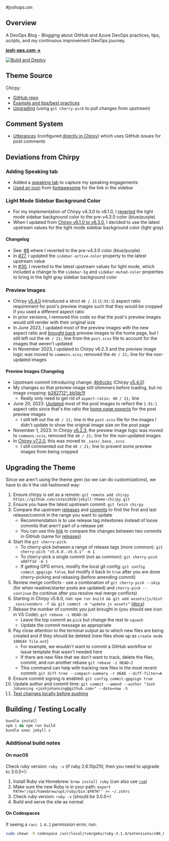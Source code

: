 



#joshops.om

## Overview

A DevOps Blog - Blogging about GitHub and Azure DevOps practices, tips, scripts, and my continuous improvement DevOps journey.

[**josh-ops.com →**](https://josh-ops.com)

[![Build and Deploy](https://github.com/joshjohanning/joshjohanning.github.io/actions/workflows/pages-deploy.yml/badge.svg?branch=main)](https://github.com/joshjohanning/joshjohanning.github.io/actions/workflows/pages-deploy.yml)

## Theme Source

Chirpy:

* [GitHub repo](https://github.com/cotes2020/jekyll-theme-chirpy)
* [Example and tips/best practices](https://chirpy.cotes.page/)
* [Upgrading](#upgrading-the-theme) (using `git cherry-pick` to pull changes from upstream)

## Comment System

* [Utterances](https://utteranc.es/) (configured [directly in Chirpy](https://github.com/joshjohanning/joshjohanning.github.io/blob/a54c9633e6cab32fd30dc69afc9ffd74857cbd8a/_config.yml#L84-L92)) which uses GitHub issues for post comments

## Deviations from Chirpy

### Adding Speaking tab

* Added a [speaking tab](https://josh-ops.com/speaking/) to capture my speaking engagements
* [Used an icon](https://github.com/joshjohanning/joshjohanning.github.io/blob/ab7bb6e3842189adf1dccc909e1e77b86b625d0a/_tabs/speaking.md?plain=1#L3) from [fontawesome](https://fontawesome.com/v4/icons/) for the link in the sidebar

### Light Mode Sidebar Background Color

* For my implementation of Chirpy v4.3.0 to v6.1.0, I [reverted](https://github.com/joshjohanning/joshjohanning.github.io/pull/8) the light mode sidebar background color to the pre-v4.3.0 color (blue/purple)
* When I updated from [Chirpy v6.1.0 to v6.3.0](https://github.com/joshjohanning/joshjohanning.github.io/pull/30), I decided to use the latest upstream values for the light mode sidebar background color (light gray)

#### Changelog

* See: [#8](https://github.com/joshjohanning/joshjohanning.github.io/pull/8) where I reverted to the pre-v4.3.0 color (blue/purple)
* In [#27](https://github.com/joshjohanning/joshjohanning.github.io/pull/27), I updated the `sidebar-active-color` property to the latest upstream value
* In [#30](https://github.com/joshjohanning/joshjohanning.github.io/pull/30), I reverted to the latest upstream values for light mode, which included a change to the `sidebar-bg` and `sidebar-muted-color` properties to bring in the light gray sidebar background color

### Preview Images

* Chirpy [v5.4.0](https://github.com/cotes2020/jekyll-theme-chirpy/commit/4b6ccbcbccce27b9fcb035812efefe4eb69301cf) introduced a strict `40 / 21` (`1:91:1`) aspect ratio requirement for post's preview images such that they would be cropped if you used a different aspect ratio
* In prior versions, I removed this code so that the post's preview images would still render with their original size
* In June 2023, I updated most of the preview images with the new aspect ratio and [brought back](https://github.com/joshjohanning/joshjohanning.github.io/commit/1920dc7d98cbe11a6882ae0ec067fabccd64426b) preview images to the home page, but I still left out the `40 / 21;` line from the `post.scss` file to account for the images that weren't updated
* In November 2023, I updated to Chirpy v6.2.3 and the preview image logic was moved to `commons.scss`; removed the `40 / 21;` line for the non-updated images

#### Preview Images Changelog

* Upstream commit introducing change: [4b6ccbc](https://github.com/cotes2020/jekyll-theme-chirpy/commit/4b6ccbcbccce27b9fcb035812efefe4eb69301cf) (Chirpy [v5.4.0](https://github.com/cotes2020/jekyll-theme-chirpy/releases/tag/v5.4.0))
* My changes so that preview image still shimmers before loading, but no image cropping: [b282712^..bb1dc1f](https://github.com/joshjohanning/joshjohanning.github.io/compare/b282712087028da95e292e3159d20cdf63d59feb^..bb1dc1f1bdbba4ee7d62858d834e0ca19f7745db)
  * Really only need to get rid of `aspect-ratio: 40 / 21;` line
* June 20, 2023: [Updated](https://github.com/joshjohanning/joshjohanning.github.io/commit/af83c7019c5783f70d5e725991097a7217a6658a) most of the post images to reflect the `1.91:1` aspect ratio since that's the ratio the [home page expects](https://github.com/joshjohanning/joshjohanning.github.io/commit/1920dc7d98cbe11a6882ae0ec067fabccd64426b) for the post preview images
  * I still left out the `40 / 21;` line in the `post.scss` file for the images I didn't update to show the original image size on the post page
* November 1, 2023: In Chirpy [v6.2.3](https://github.com/joshjohanning/joshjohanning.github.io/pull/30), the preview image logic was moved to `commons.scss`; removed the `40 / 21;` line for the non-updated images
* In [Chirpy v7.2.0](https://github.com/cotes2020/jekyll-theme-chirpy/compare/v7.1.1...v7.2.0#diff-b835e02ce3799a65dcd965ded5ca870e723fe680ac31b1077af060e0c2bbd921), this was moved to `_sass/_base_.scss`
  * I still commented out the `40 / 21;` line to prevent some preview images from being cropped

## Upgrading the Theme

Since we aren't using the theme gem (so we can do customizations), we have to do it the old-fashioned way:

1. Ensure chirpy is set as a remote: `git remote add chirpy https://github.com/cotes2020/jekyll-theme-chirpy.git`
2. Ensure you have the latest upstream commit: `git fetch chirpy`
3. Compare the upstream [releases](https://github.com/cotes2020/jekyll-theme-chirpy/releases) and [commits](https://github.com/cotes2020/jekyll-theme-chirpy/commits/master) to find the first and last release/commit in the range you want to update
    * Recommendation is to use release tag milestones instead of loose commits that aren't part of a release yet
    * You can use this [link](https://github.com/cotes2020/jekyll-theme-chirpy/compare/a887f1d^..602e984) to compare the changes between two commits in GitHub (same for [releases](https://github.com/cotes2020/jekyll-theme-chirpy/compare/v5.6.0..v5.6.1))
4. Start the `git cherry-pick`:
    * To cherry-pick between a range of release tags (more common): `git cherry-pick "v5.6.0..v5.6.1" -m 1`
    * To cherry-pick a single commit (not as common): `git cherry-pick a887f1d -m 1`
    * If getting GPG errors, modify the local git config: `git config commit.gpgsign false`, but modify it back to `true` after you are done cherry-picking and rebasing (before amending commit)
5. Review merge conflicts - use a combination of `git cherry-pick --skip` (for when readme/starter posts are updated) and `cherry-pick --continue` (to continue after you resolve real merge conflicts)
6. Starting in Chirpy v5.6.0, run: `npm run build && git add assets/js/dist _sass/vendors -f && git commit -m "update js assets"` ([docs](https://github.com/cotes2020/jekyll-theme-chirpy/wiki/Upgrade-Guide#upgrade-the-fork))
7. Rebase the number of commits you just brought in (you should see icon in VS Code): `git rebase -i HEAD~16`
    * Leave the top commit as `pick` but change the rest to `squash`
    * Update the commit message as appropriate
8. Pay close attention to the terminal output as to which new files are being created and if they should be deleted (new files show up as `create mode 100644 file.ext`)
    * For example, we wouldn't want to commit a GitHub workflow or issue template that wasn't needed here
    * If there are new files that we don't want to track, delete the files, commit, and run another rebase `git rebase -i HEAD~2`
    * This command can help with tracking new files in the most recent commit: `git diff-tree --compact-summary -r HEAD --diff-filter=A`
9. Ensure commit signing is enabled: `git config commit.gpgsign true`
10. Update author and commit time: `git commit --amend --author "Josh Johanning <joshjohanning@github.com>" --date=now -S`
11. [Test changes locally before pushing](#building--testing-locally)

## Building / Testing Locally

```sh
bundle install
npm i && npm run build
bundle exec jekyll s
```

### Additional build notes

#### On macOS

Check ruby version: `ruby -v` (if ruby 2.6.10p210, then you need to upgrade to 3.0.0+):

1. Install Ruby via Homebrew: `brew install ruby` (can also use [`rvm`](https://rvm.io/rvm/install))
2. Make sure the new Ruby is in your path: `export PATH="/opt/homebrew/opt/ruby/bin:$PATH"' >> ~/.zshrc`
3. Check ruby version: `ruby -v` (should be 3.0.0+)
4. Build and serve the site as normal

#### On Codespaces

If seeing a `racc 1.6.2` permission error, run:

```sh
sudo chown -R codespace /usr/local/rvm/gems/ruby-3.1.4/extensions/x86_64-linux/3.1.
